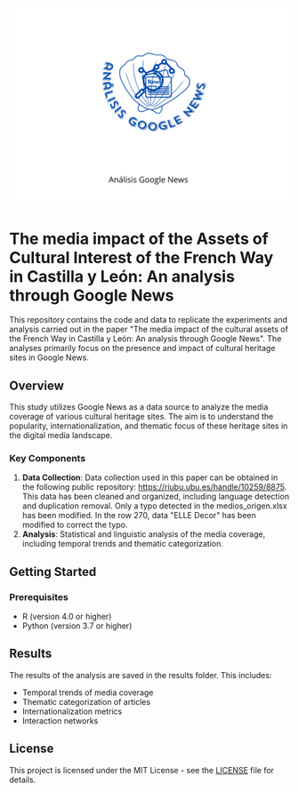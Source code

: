 ![Logo](logo/17.png)

# The media impact of the Assets of Cultural Interest of the French Way in Castilla y León: An analysis through Google News

This repository contains the code and data to replicate the experiments and analysis carried out in the paper "The media impact of the cultural assets of the French Way in Castilla y León: An analysis through Google News". The analyses primarily focus on the presence and impact of cultural heritage sites in Google News.

## Overview

This study utilizes Google News as a data source to analyze the media coverage of various cultural heritage sites. The aim is to understand the popularity, internationalization, and thematic focus of these heritage sites in the digital media landscape.

### Key Components

1. **Data Collection**: Data collection used in this paper can be obtained in the following public repository: https://riubu.ubu.es/handle/10259/8875. This data has been cleaned and organized, including language detection and duplication removal. Only a typo detected in the medios_origen.xlsx has been modified. In the row 270, data "ELLE Decor" has been modified to correct the typo.
2. **Analysis**: Statistical and linguistic analysis of the media coverage, including temporal trends and thematic categorization.

## Getting Started

### Prerequisites

- R (version 4.0 or higher)
- Python (version 3.7 or higher)

## Results

The results of the analysis are saved in the results folder. This includes:

- Temporal trends of media coverage
- Thematic categorization of articles
- Internationalization metrics
- Interaction networks

## License

This project is licensed under the MIT License - see the [LICENSE](LICENSE) file for details.
